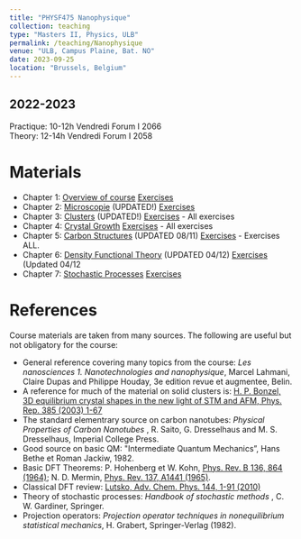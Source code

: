 ```yaml
---
title: "PHYSF475 Nanophysique"
collection: teaching
type: "Masters II, Physics, ULB"
permalink: /teaching/Nanophysique
venue: "ULB, Campus Plaine, Bat. NO"
date: 2023-09-25
location: "Brussels, Belgium"
---
```


2022-2023
---------
Practique: 10-12h Vendredi  Forum I 2066  
Theory:    12-14h Vendredi  Forum I 2058

Materials
======
* Chapter 1: [Overview of course](/files/Nanophysique/chapter1.pdf)		[Exercises](/files/Nanophysique/Exercises1.pdf)
* Chapter 2: [Microscopie](/files/Nanophysique/chapter2.pdf) (UPDATED!)		[Exercises](/files/Nanophysique/Exercises2.pdf)
* Chapter 3: [Clusters](/files/Nanophysique/chapter3.pdf) (UPDATED!)	[Exercises](/files/Nanophysique/Exercises3.pdf) - All exercises
* Chapter 4: [Crystal Growth](/files/Nanophysique/chapter4.pdf) 	[Exercises](/files/Nanophysique/Exercises4.pdf) - All exercises
* Chapter 5: [Carbon Structures](/files/Nanophysique/chapter5.pdf) (UPDATED 08/11) 	[Exercises](/files/Nanophysique/Exercises5.pdf) - Exercises ALL.
* Chapter 6: [Density Functional Theory](/files/Nanophysique/chapter6.pdf) (UPDATED 04/12)  	[Exercises](/files/Nanophysique/Exercises6.pdf) (Updated 04/12
* Chapter 7: [Stochastic Processes](/files/Nanophysique/chapter7.pdf)  	[Exercises](/files/Nanophysique/Exercises7.pdf) 


References
=============
Course materials are taken from many sources. The following are useful but not obligatory for the course:  
* General reference covering many topics from the course: *Les nanosciences 1. Nanotechnologies and nanophysique*, Marcel Lahmani, Claire Dupas and Philippe Houday, 3e edition revue et augmentee, Belin.  
* A reference for much of the material on solid clusters is: [H. P. Bonzel, 3D equilibrium crystal shapes in the new light of STM and AFM, Phys. Rep. 385 (2003) 1-67](https://www.sciencedirect.com/science/article/abs/pii/S0370157303002734)  
* The standard elementrary source on carbon nanotubes: *Physical Properties of Carbon Nanotubes* , R. Saito, G. Dresselhaus and M. S. Dresselhaus, Imperial College Press.  
* Good source on basic QM: "Intermediate Quantum Mechanics”, Hans Bethe et Roman Jackiw, 1982.  
* Basic DFT Theorems: P. Hohenberg et W. Kohn, [Phys. Rev. B 136, 864 (1964)](https://journals.aps.org/pr/abstract/10.1103/PhysRev.136.B864); N. D. Mermin, [Phys. Rev. 137, A1441 (1965)](https://journals.aps.org/pr/abstract/10.1103/PhysRev.137.A1441).  
* Classical DFT review: [Lutsko, Adv. Chem. Phys. 144, 1-91 (2010)](http://www.lutsko.com/publication/00076)  
* Theory of stochastic processes: *Handbook of stochastic methods* , C. W. Gardiner, Springer.  
* Projection operators: *Projection operator techniques in nonequilibrium statistical mechanics*, H. Grabert, Springer-Verlag (1982).  




